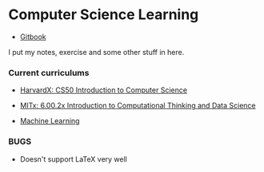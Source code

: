 # Computer Science Learning

* [Gitbook](https://erictt.gitbooks.io/computer-science-learning/content/)

I put my notes, exercise and some other stuff in here.

### Current curriculums

* [HarvardX: CS50 Introduction to Computer Science](https://courses.edx.org/courses/course-v1:HarvardX+CS50+X/info)

* [MITx: 6.00.2x Introduction to Computational Thinking and Data Science](https://courses.edx.org/courses/course-v1:MITx+6.00.2x_7+1T2017/info)

* [Machine Learning](https://www.coursera.org/learn/machine-learning/home/welcome)

### BUGS

* Doesn't support LaTeX very well


